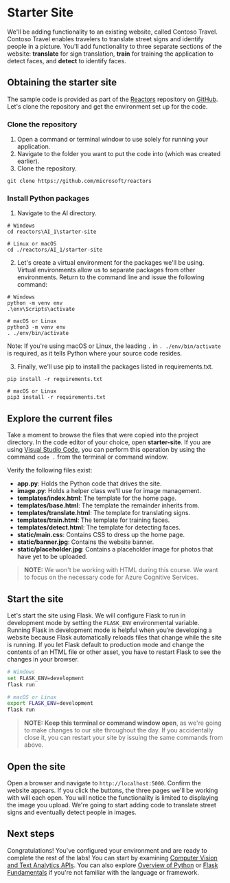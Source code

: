 # Starter Site

We'll be adding functionality to an existing website, called Contoso Travel. Contoso Travel enables travelers to translate street signs and identify people in a picture. You'll add functionality to three separate sections of the website: **translate** for sign translation, **train** for training the application to detect faces, and **detect** to identify faces.

## Obtaining the starter site

The sample code is provided as part of the [Reactors](https://github.com/microsoft/reactors) repository on [GitHub](https://github.com). Let's clone the repository and get the environment set up for the code.

### Clone the repository

1. Open a command or terminal window to use solely for running your application.
2. Navigate to the folder you want to put the code into (which was created earlier).
3. Clone the repository.

``` git
git clone https://github.com/microsoft/reactors
```

### Install Python packages

1. Navigate to the AI directory.

``` console
# Windows
cd reactors\AI_1\starter-site

# Linux or macOS
cd ./reactors/AI_1/starter-site
```

2. Let's create a virtual environment for the packages we'll be using. Virtual environments allow us to separate packages from other environments. Return to the command line and issue the following command:

``` console
# Windows
python -m venv env
.\env\Scripts\activate

# macOS or Linux
python3 -m venv env
. ./env/bin/activate
```

Note: If you're using macOS or Linux, the leading `.` in `. ./env/bin/activate` is required, as it tells Python where your source code resides.

3. Finally, we'll use pip to install the packages listed in requirements.txt.

``` console
pip install -r requirements.txt

# macOS or Linux
pip3 install -r requirements.txt
```

## Explore the current files

Take a moment to browse the files that were copied into the project directory. In the code editor of your choice, open **starter-site**. If you are using [Visual Studio Code](https://code.visualstudio.com), you can perform this operation by using the command `code .` from the terminal or command window.

Verify the following files exist:

- **app.py**: Holds the Python code that drives the site.
- **image.py**: Holds a helper class we'll use for image management.
- **templates/index.html**: The template for the home page.
- **templates/base.html**: The template the remainder inherits from.
- **templates/translate.html**: The template for translating signs.
- **templates/train.html**: The template for training faces.
- **templates/detect.html**: The template for detecting faces.
- **static/main.css**: Contains CSS to dress up the home page.
- **static/banner.jpg**: Contains the website banner.
- **static/placeholder.jpg**: Contains a placeholder image for photos that have yet to be uploaded.

> **NOTE:** We won't be working with HTML during this course. We want to focus on the necessary code for Azure Cognitive Services.

## Start the site

Let's start the site using Flask. We will configure Flask to run in development mode by setting the `FLASK_ENV` environmental variable. Running Flask in development mode is helpful when you’re developing a website because Flask automatically reloads files that change while the site is running. If you let Flask default to production mode and change the contents of an HTML file or other asset, you have to restart Flask to see the changes in your browser.

``` bash
# Windows
set FLASK_ENV=development
flask run

# macOS or Linux
export FLASK_ENV=development
flask run
```

> **NOTE:** **Keep this terminal or command window open**, as we're going to make changes to our site throughout the day. If you accidentally close it, you can restart your site by issuing the same commands from above.

## Open the site

Open a browser and navigate to `http://localhost:5000`. Confirm the website appears. If you click the buttons, the three pages we'll be working with will each open. You will notice the functionality is limited to displaying the image you upload. We're going to start adding code to translate street signs and eventually detect people in images.

## Next steps

Congratulations! You've configured your environment and are ready to complete the rest of the labs! You can start by examining [Computer Vision and Text Analytics APIs](computer-vision-translator/README.md). You can also explore [Overview of Python](intro-python.md) or [Flask Fundamentals](intro-flask.md) if you're not familiar with the language or framework.
